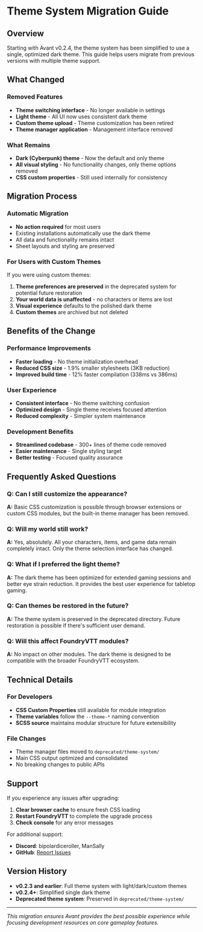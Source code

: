 # Theme System Migration Guide

## Overview

Starting with Avant v0.2.4, the theme system has been simplified to use a single, optimized dark theme. This guide helps users migrate from previous versions with multiple theme support.

## What Changed

### Removed Features
- **Theme switching interface** - No longer available in settings
- **Light theme** - All UI now uses consistent dark theme
- **Custom theme upload** - Theme customization has been retired
- **Theme manager application** - Management interface removed

### What Remains
- **Dark (Cyberpunk) theme** - Now the default and only theme
- **All visual styling** - No functionality changes, only theme options removed
- **CSS custom properties** - Still used internally for consistency

## Migration Process

### Automatic Migration
- **No action required** for most users
- Existing installations automatically use the dark theme
- All data and functionality remains intact
- Sheet layouts and styling are preserved

### For Users with Custom Themes
If you were using custom themes:

1. **Theme preferences are preserved** in the deprecated system for potential future restoration
2. **Your world data is unaffected** - no characters or items are lost  
3. **Visual experience** defaults to the polished dark theme
4. **Custom themes** are archived but not deleted

## Benefits of the Change

### Performance Improvements
- **Faster loading** - No theme initialization overhead
- **Reduced CSS size** - 1.9% smaller stylesheets (3KB reduction)
- **Improved build time** - 12% faster compilation (338ms vs 386ms)

### User Experience
- **Consistent interface** - No theme switching confusion
- **Optimized design** - Single theme receives focused attention
- **Reduced complexity** - Simpler system maintenance

### Development Benefits
- **Streamlined codebase** - 300+ lines of theme code removed
- **Easier maintenance** - Single styling target
- **Better testing** - Focused quality assurance

## Frequently Asked Questions

### Q: Can I still customize the appearance?
**A:** Basic CSS customization is possible through browser extensions or custom CSS modules, but the built-in theme manager has been removed.

### Q: Will my world still work?
**A:** Yes, absolutely. All your characters, items, and game data remain completely intact. Only the theme selection interface has changed.

### Q: What if I preferred the light theme?
**A:** The dark theme has been optimized for extended gaming sessions and better eye strain reduction. It provides the best user experience for tabletop gaming.

### Q: Can themes be restored in the future?
**A:** The theme system is preserved in the deprecated directory. Future restoration is possible if there's sufficient user demand.

### Q: Will this affect FoundryVTT modules?
**A:** No impact on other modules. The dark theme is designed to be compatible with the broader FoundryVTT ecosystem.

## Technical Details

### For Developers
- **CSS Custom Properties** still available for module integration
- **Theme variables** follow the `--theme-*` naming convention
- **SCSS source** maintains modular structure for future extensibility

### File Changes
- Theme manager files moved to `deprecated/theme-system/`
- Main CSS output optimized and consolidated
- No breaking changes to public APIs

## Support

If you experience any issues after upgrading:

1. **Clear browser cache** to ensure fresh CSS loading
2. **Restart FoundryVTT** to complete the upgrade process
3. **Check console** for any error messages

For additional support:
- **Discord**: bipolardiceroller, ManSally
- **GitHub**: [Report Issues](https://github.com/njisaf/AvantVTT/issues)

## Version History

- **v0.2.3 and earlier**: Full theme system with light/dark/custom themes
- **v0.2.4+**: Simplified single dark theme
- **Deprecated theme system**: Preserved in `deprecated/theme-system/`

---

*This migration ensures Avant provides the best possible experience while focusing development resources on core gameplay features.* 